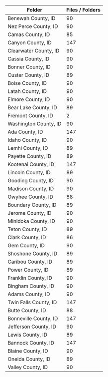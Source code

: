 | Folder                |   Files / Folders |
|-----------------------|-------------------|
| Benewah County, ID    |                90 |
| Nez Perce County, ID  |                90 |
| Camas County, ID      |                85 |
| Canyon County, ID     |               147 |
| Clearwater County, ID |                90 |
| Cassia County, ID     |                90 |
| Bonner County, ID     |                90 |
| Custer County, ID     |                89 |
| Boise County, ID      |                90 |
| Latah County, ID      |                90 |
| Elmore County, ID     |                90 |
| Bear Lake County, ID  |                89 |
| Fremont County, ID    |                 2 |
| Washington County, ID |                90 |
| Ada County, ID        |               147 |
| Idaho County, ID      |                90 |
| Lemhi County, ID      |                89 |
| Payette County, ID    |                89 |
| Kootenai County, ID   |               147 |
| Lincoln County, ID    |                89 |
| Gooding County, ID    |                90 |
| Madison County, ID    |                90 |
| Owyhee County, ID     |                88 |
| Boundary County, ID   |                89 |
| Jerome County, ID     |                90 |
| Minidoka County, ID   |                90 |
| Teton County, ID      |                89 |
| Clark County, ID      |                86 |
| Gem County, ID        |                90 |
| Shoshone County, ID   |                89 |
| Caribou County, ID    |                89 |
| Power County, ID      |                89 |
| Franklin County, ID   |                90 |
| Bingham County, ID    |                90 |
| Adams County, ID      |                90 |
| Twin Falls County, ID |               147 |
| Butte County, ID      |                88 |
| Bonneville County, ID |               147 |
| Jefferson County, ID  |                90 |
| Lewis County, ID      |                89 |
| Bannock County, ID    |               147 |
| Blaine County, ID     |                90 |
| Oneida County, ID     |                89 |
| Valley County, ID     |                90 |